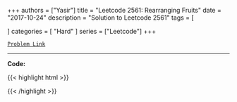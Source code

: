 
+++
authors = ["Yasir"]
title = "Leetcode 2561: Rearranging Fruits"
date = "2017-10-24"
description = "Solution to Leetcode 2561"
tags = [
    
]
categories = [
    "Hard"
]
series = ["Leetcode"]
+++



[`Problem Link`](https://leetcode.com/problems/rearranging-fruits/description/)

---

**Code:**

{{< highlight html >}}

{{< /highlight >}}

